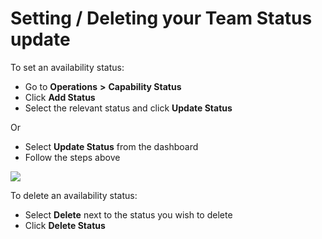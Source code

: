 # Setting / Deleting your Team Status update

To set an availability status:

* Go to **Operations** **>** **Capability Status**
* Click **Add Status**
* Select the relevant status and click **Update Status**

Or&#x20;

* Select **Update Status** from the dashboard
* Follow the steps above

![](<../../.gitbook/assets/updating availability (1).gif>)

To delete an availability status:

* Select **Delete** next to the status you wish to delete
* Click **Delete Status**

